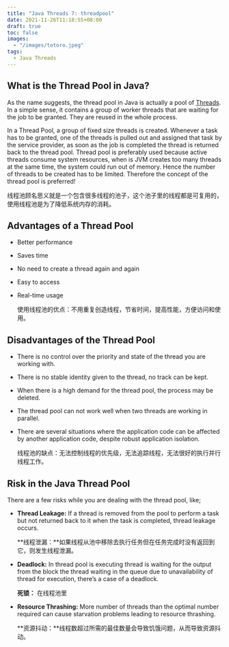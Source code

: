 ```yaml
---
title: "Java Threads 7: threadpool"
date: 2021-11-26T11:18:55+08:00
draft: true
toc: false
images:
  - "/images/totoro.jpeg"
tags: 
  - Java Threads
---
```


## **What is the Thread Pool in Java?**

As the name suggests, the thread pool in Java is actually a pool of [Threads](https://www.edureka.co/blog/java-thread/). In a simple sense, it contains a group of worker threads that are waiting for the job to be granted. They are reused in the whole process.

In a Thread Pool, a group of fixed size threads is created. Whenever a task has to be granted, one of the threads is pulled out and assigned that task by the service provider, as soon as the job is completed the thread is returned back to the thread pool. Thread pool is preferably used because active threads consume system resources, when is JVM creates too many threads at the same time, the system could run out of memory. Hence the number of threads to be created has to be limited. Therefore the concept of the thread pool is preferred!

线程池顾名思义就是一个包含很多线程的池子，这个池子里的线程都是可复用的，使用线程池是为了降低系统内存的消耗。

## **Advantages of a Thread Pool**

- Better performance

- Saves time

- No need to create a thread again and again

- Easy to access

- Real-time usage

  使用线程池的优点：不用重复创造线程，节省时间，提高性能，方便访问和使用。

## **Disadvantages of the Thread Pool**

- There is no control over the priority and state of the thread you are working with.

- There is no stable identity given to the thread, no track can be kept.

- When there is a high demand for the thread pool, the process may be deleted.

- The thread pool can not work well when two threads are working in parallel.

- There are several situations where the application code can be affected by another application code, despite robust application isolation.

  线程池的缺点：无法控制线程的优先级，无法追踪线程，无法很好的执行并行线程工作。

## **Risk in the Java Thread Pool**

There are a few risks while you are dealing with the thread pool, like;

- **Thread Leakage:** If a thread is removed from the pool to perform a task but not returned back to it when the task is completed, thread leakage occurs.

  **线程泄漏：**如果线程从池中移除去执行任务但在任务完成时没有返回到它，则发生线程泄漏。

- **Deadlock:** In thread pool is executing thread is waiting for the output from the block the thread waiting in the queue due to unavailability of thread for execution, there’s a case of a deadlock.

  **死锁：** 在线程池里

- **Resource Thrashing:** More number of threads than the optimal number required can cause starvation problems leading to resource thrashing.

  **资源抖动：**线程数超过所需的最佳数量会导致饥饿问题，从而导致资源抖动。
